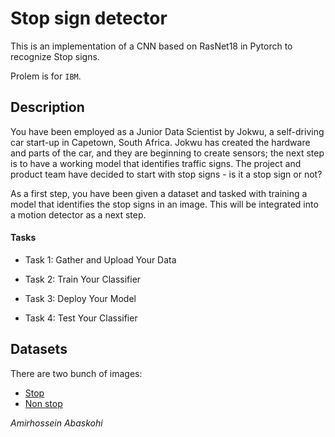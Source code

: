 # Stop sign detector
This is an implementation of a CNN based on RasNet18 in Pytorch to recognize Stop signs.

Prolem is for `IBM`.

## Description
You have been employed as a Junior Data Scientist by Jokwu, a self-driving car start-up in Capetown, South Africa. Jokwu has created the hardware and parts of the car, and they are beginning to create sensors; the next step is to have a working model that identifies traffic signs. The project and product team have decided to start with stop signs - is it a stop sign or not?

As a first step, you have been given a dataset and tasked with training a model that identifies the stop signs in an image. This will be integrated into a motion detector as a next step.

#### Tasks
* Task 1: Gather and Upload Your Data

* Task 2: Train Your Classifier

* Task 3: Deploy Your Model

* Task 4: Test Your Classifier

## Datasets

There are two bunch of images:
* <a href="https://cf-courses-data.s3.us.cloud-object-storage.appdomain.cloud/IBMDeveloperSkillsNetwork-CV0101EN-Coursera/dataset/stop.zip">Stop</a>
* <a href="https://cf-courses-data.s3.us.cloud-object-storage.appdomain.cloud/IBMDeveloperSkillsNetwork-CV0101EN-Coursera/dataset/not_stop.zip">Non stop</a>

*Amirhossein Abaskohi*
